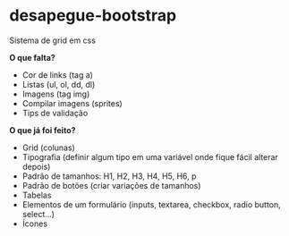 # desapegue-bootstrap
Sistema de grid em css

**O que falta?**

* Cor de links (tag a)
* Listas (ul, ol, dd, dl)
* Imagens (tag img)
* Compilar imagens (sprites)
* Tips de validação


**O que já foi feito?**
* Grid (colunas)
* Tipografia (definir algum tipo em uma variável onde fique fácil alterar depois)
* Padrão de tamanhos: H1, H2, H3, H4, H5, H6, p
* Padrão de botões (criar variações de tamanhos)
* Tabelas
* Elementos de um formulário (inputs, textarea, checkbox, radio button, select...)
* Ícones